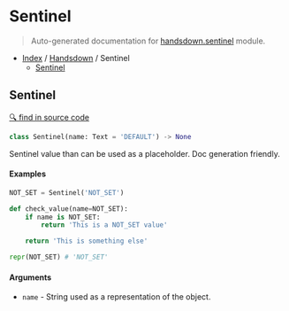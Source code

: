# Sentinel

> Auto-generated documentation for [handsdown.sentinel](https://github.com/vemel/handsdown/blob/master/handsdown/sentinel.py) module.

- [Index](../README.md#modules) / [Handsdown](index.md#handsdown) / Sentinel
  - [Sentinel](#sentinel)

## Sentinel

[🔍 find in source code](https://github.com/vemel/handsdown/blob/master/handsdown/sentinel.py#L4)

```python
class Sentinel(name: Text = 'DEFAULT') -> None
```

Sentinel value than can be used as a placeholder.
Doc generation friendly.

#### Examples

```python
NOT_SET = Sentinel('NOT_SET')

def check_value(name=NOT_SET):
    if name is NOT_SET:
        return 'This is a NOT_SET value'

    return 'This is something else'

repr(NOT_SET) # 'NOT_SET'
```

#### Arguments

- `name` - String used as a representation of the object.
